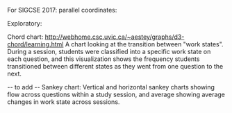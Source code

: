 For SIGCSE 2017:
parallel coordinates:


Exploratory:

Chord chart:
http://webhome.csc.uvic.ca/~aestey/graphs/d3-chord/learning.html
A chart looking at the transition between "work states". 
During a session, students were classified into a specific work state on each question, 
and this visualization shows the frequency students transitioned between different 
states as they went from one question to the next.

-- to add --
Sankey chart:
Vertical and horizontal sankey charts showing flow across questions within a study session,
and average showing average changes in work state across sessions.
